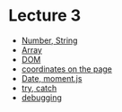 <h1>
    Lecture 3
</h1>

<ul>
    <li>
        <a href="./01.md">Number, String</a>
    </li>
    <li>
        <a href="./02.md">Array</a>
    </li>
    <li>
        <a href="./03.md">DOM</a>
    </li>
    <li>
        <a href="./04.md">coordinates on the page</a>
    </li>
    <li>
        <a href="./04.md">Date, moment.js</a>
    </li>
    <li>
        <a href="./05.md">try, catch</a>
    </li>
    <li>
        <a href="./06.md">debugging</a>
    </li>
</ul>
